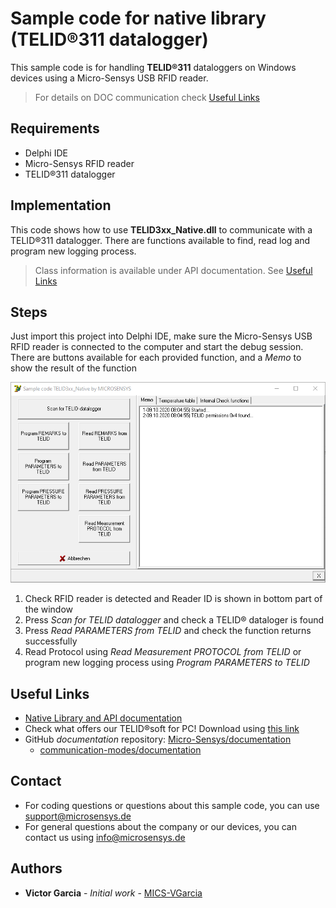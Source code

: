 # Sample code for native library (TELID®311 datalogger)
This sample code is for handling **TELID®311** dataloggers on Windows devices using a Micro-Sensys USB RFID reader.

> For details on DOC communication check [Useful Links](#Useful-Links) 

## Requirements
* Delphi IDE
* Micro-Sensys RFID reader
* TELID®311 datalogger

## Implementation
This code shows how to use **TELID3xx_Native.dll** to communicate with a TELID®311 datalogger. 
There are functions available to find, read log and program new logging process.

> Class information is available under API documentation. See [Useful Links](#Useful-Links)

## Steps
Just import this project into Delphi IDE, make sure the Micro-Sensys USB RFID reader is connected to the computer and start the debug session.
There are buttons available for each provided function, and a *Memo* to show the result of the function

![Screenshot](screenshot/NativeTest_TELID3xx.png)

 1. Check RFID reader is detected and Reader ID is shown in bottom part of the window
 2. Press *Scan for TELID datalogger* and check a TELID® dataloger is found
 3. Press *Read PARAMETERS from TELID* and check the function returns successfully
 4. Read Protocol using *Read Measurement PROTOCOL from TELID* or program new logging process using *Program PARAMETERS to TELID*

## Useful Links

* [Native Library and API documentation](https://www.microsensys.de/downloads/DevSamples/Libraries/Windows/TELID300%20-%20native%20library/)
* Check what offers our TELID®soft for PC! Download using [this link](https://www.microsensys.de/downloads/CDContent%20TELIDsoft.zip)
* GitHub *documentation* repository: [Micro-Sensys/documentation](https://github.com/Micro-Sensys/documentation)
	* [communication-modes/documentation](https://github.com/Micro-Sensys/documentation/tree/master/communication-modes/doc)

## Contact

* For coding questions or questions about this sample code, you can use [support@microsensys.de](mailto:support@microsensys.de)
* For general questions about the company or our devices, you can contact us using [info@microsensys.de](mailto:info@microsensys.de)

## Authors

* **Victor Garcia** - *Initial work* - [MICS-VGarcia](https://github.com/MICS-VGarcia/)
